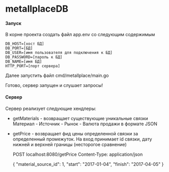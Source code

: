 # metallplaceDB

#### Запуск
В корне проекта создать файл app.env со следующим содержимым

    DB_HOST=[хост БД]
    DB_PORT=[БД]
    DB_USER=[имя пользователя для подключения к БД]
    DB_PASSWORD=[пароль к БД]
    DB_NAME=[имя БД]
    HTTP_PORT=[порт сервера]
    
Далее запустить файл cmd/metallplace/main.go

Готово, сервер запущен и слушает запросы!

#### Сервер

Сервер реализует следующие хендлеры:
- getMaterials - возвращает существующие уникальные связки Материал - Источник - Рынок - Валюта продажи в формате JSON
- getPrice - возвращает фид цены определенной связки за определенный промежуток. На вход принимает id связки, дату нижней и верхней границы (несторогое сравнение)
 
  POST localhost:8080/getPrice
  Content-Type: application/json

  {
    "material_source_id": 1,
    "start": "2017-01-04",
    "finish": "2017-04-05"
  }
